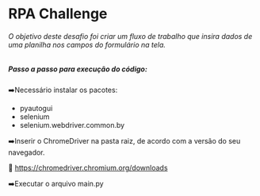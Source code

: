 # RPA Challenge

###### O objetivo deste desafio foi criar um fluxo de trabalho que insira dados de uma planilha nos campos do formulário na tela.

##### Passo a passo para execução do código: 

➡️Necessário instalar os pacotes:

- pyautogui
- selenium 
- selenium.webdriver.common.by 

➡️Inserir o ChromeDriver na pasta raiz, de acordo com a versão do seu navegador.

🔗 https://chromedriver.chromium.org/downloads

➡️Executar o arquivo main.py